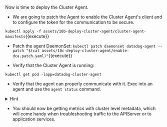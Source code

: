 Now is time to deploy the Cluster Agent.

* We are going to patch the Agent to enable the Cluster Agent's client and to configure the token for the communication to be secure.

`kubectl apply -f assets/10b-deploy-cluster-agent/cluster-agent-manifests`{{execute}}

* Patch the agent DaemonSet:
`kubectl patch daemonset datadog-agent --patch "$(cat assets/10c-deploy-cluster-agent/enable-dca.patch.yaml)"`{{execute}}

* Verify that the Cluster Agent is running:

`kubectl get pod -lapp=datadog-cluster-agent` 

* Verify that the agent can properly communicate with it. Exec into an agent and use the `agent status` command.

<details>
<summary>Hint</summary>
kubectl exec -ti datadog-agent-XXX agent status
[...] 
=====================
Datadog Cluster Agent
=====================

  - Datadog Cluster Agent endpoint detected: https://10.106.63.237:5005
  Successfully connected to the Datadog Cluster Agent.
</details>

* You should now be getting metrics with cluster level metadata, which will come handy when troubleshooting traffic to the APIServer or to application services.